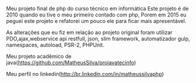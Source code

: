 Meu projeto final de php do curso técnico em informática Este projeto é de 2010 quando eu tive o meu primeiro contado com php, Porem em 2015 eu peguei este projeto e refatorei um pouco ele para ficar mais apresentável.

As alterações que eu fiz em relação ao projeto original foram utilizar PDO,ajax,webservice api restfull, json, slim framework, automatizador gulp, namespaces, autoload, PSR-2, PHPUnit.

Meu projeto acadêmico de java(https://github.com/MatheusSilva/projavatecinfo)

Meu perfil no linkedin(http://br.linkedin.com/in/matheussilvaphp)
